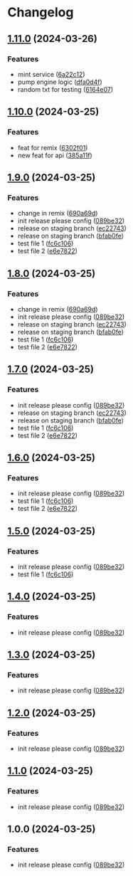 # Changelog

## [1.11.0](https://github.com/realfredlai/release-demo/compare/my-app-v1.10.0...my-app-v1.11.0) (2024-03-26)


### Features

* mint service ([6a22c12](https://github.com/realfredlai/release-demo/commit/6a22c1262f23cbf5a032c50d42b45ce64b8a8919))
* pump engine logic ([dfa0d4f](https://github.com/realfredlai/release-demo/commit/dfa0d4f1052aa09914dda14c34fd75514f234bc3))
* random txt for testing ([6164e07](https://github.com/realfredlai/release-demo/commit/6164e07aced84d62ab938d16dbb35241cfad4646))

## [1.10.0](https://github.com/realfredlai/release-demo/compare/my-app-v1.9.0...my-app-v1.10.0) (2024-03-25)


### Features

* feat for remix ([6302f01](https://github.com/realfredlai/release-demo/commit/6302f01bdef198de4a4540f164446af8733e7db6))
* new feat for api ([385a11f](https://github.com/realfredlai/release-demo/commit/385a11f00095070840dd7588c8452a889a4f1220))

## [1.9.0](https://github.com/realfredlai/release-demo/compare/my-app-v1.8.0...my-app-v1.9.0) (2024-03-25)


### Features

* change in remix ([690a69d](https://github.com/realfredlai/release-demo/commit/690a69d17c4019bf1eb2ae5baefbb181d9a9b457))
* init release please config ([089be32](https://github.com/realfredlai/release-demo/commit/089be32b127486c101bf66fbd1f4d2bcb987707f))
* release on staging branch ([ec22743](https://github.com/realfredlai/release-demo/commit/ec22743bc2cf23c676c3726dc8c8316973006ec2))
* release on staging branch ([bfab0fe](https://github.com/realfredlai/release-demo/commit/bfab0fecb9a99f0911d538d80ecc8265666e04e6))
* test file 1 ([fc6c106](https://github.com/realfredlai/release-demo/commit/fc6c106467a6168f464a540c4b67025f60f29a77))
* test file 2 ([e6e7822](https://github.com/realfredlai/release-demo/commit/e6e78221c5252cf0798e71cb40368b7dbcb5791c))

## [1.8.0](https://github.com/realfredlai/release-demo/compare/my-app-v1.7.0...my-app-v1.8.0) (2024-03-25)


### Features

* change in remix ([690a69d](https://github.com/realfredlai/release-demo/commit/690a69d17c4019bf1eb2ae5baefbb181d9a9b457))
* init release please config ([089be32](https://github.com/realfredlai/release-demo/commit/089be32b127486c101bf66fbd1f4d2bcb987707f))
* release on staging branch ([ec22743](https://github.com/realfredlai/release-demo/commit/ec22743bc2cf23c676c3726dc8c8316973006ec2))
* release on staging branch ([bfab0fe](https://github.com/realfredlai/release-demo/commit/bfab0fecb9a99f0911d538d80ecc8265666e04e6))
* test file 1 ([fc6c106](https://github.com/realfredlai/release-demo/commit/fc6c106467a6168f464a540c4b67025f60f29a77))
* test file 2 ([e6e7822](https://github.com/realfredlai/release-demo/commit/e6e78221c5252cf0798e71cb40368b7dbcb5791c))

## [1.7.0](https://github.com/realfredlai/release-demo/compare/my-app-v1.6.0...my-app-v1.7.0) (2024-03-25)


### Features

* init release please config ([089be32](https://github.com/realfredlai/release-demo/commit/089be32b127486c101bf66fbd1f4d2bcb987707f))
* release on staging branch ([ec22743](https://github.com/realfredlai/release-demo/commit/ec22743bc2cf23c676c3726dc8c8316973006ec2))
* release on staging branch ([bfab0fe](https://github.com/realfredlai/release-demo/commit/bfab0fecb9a99f0911d538d80ecc8265666e04e6))
* test file 1 ([fc6c106](https://github.com/realfredlai/release-demo/commit/fc6c106467a6168f464a540c4b67025f60f29a77))
* test file 2 ([e6e7822](https://github.com/realfredlai/release-demo/commit/e6e78221c5252cf0798e71cb40368b7dbcb5791c))

## [1.6.0](https://github.com/realfredlai/release-demo/compare/my-app-v1.5.0...my-app-v1.6.0) (2024-03-25)


### Features

* init release please config ([089be32](https://github.com/realfredlai/release-demo/commit/089be32b127486c101bf66fbd1f4d2bcb987707f))
* test file 1 ([fc6c106](https://github.com/realfredlai/release-demo/commit/fc6c106467a6168f464a540c4b67025f60f29a77))
* test file 2 ([e6e7822](https://github.com/realfredlai/release-demo/commit/e6e78221c5252cf0798e71cb40368b7dbcb5791c))

## [1.5.0](https://github.com/realfredlai/release-demo/compare/my-app-v1.4.0...my-app-v1.5.0) (2024-03-25)


### Features

* init release please config ([089be32](https://github.com/realfredlai/release-demo/commit/089be32b127486c101bf66fbd1f4d2bcb987707f))
* test file 1 ([fc6c106](https://github.com/realfredlai/release-demo/commit/fc6c106467a6168f464a540c4b67025f60f29a77))

## [1.4.0](https://github.com/realfredlai/release-demo/compare/my-app-v1.3.0...my-app-v1.4.0) (2024-03-25)


### Features

* init release please config ([089be32](https://github.com/realfredlai/release-demo/commit/089be32b127486c101bf66fbd1f4d2bcb987707f))

## [1.3.0](https://github.com/realfredlai/release-demo/compare/my-app-v1.2.0...my-app-v1.3.0) (2024-03-25)


### Features

* init release please config ([089be32](https://github.com/realfredlai/release-demo/commit/089be32b127486c101bf66fbd1f4d2bcb987707f))

## [1.2.0](https://github.com/realfredlai/release-demo/compare/my-app-v1.1.0...my-app-v1.2.0) (2024-03-25)


### Features

* init release please config ([089be32](https://github.com/realfredlai/release-demo/commit/089be32b127486c101bf66fbd1f4d2bcb987707f))

## [1.1.0](https://github.com/realfredlai/release-demo/compare/my-app-v1.0.0...my-app-v1.1.0) (2024-03-25)


### Features

* init release please config ([089be32](https://github.com/realfredlai/release-demo/commit/089be32b127486c101bf66fbd1f4d2bcb987707f))

## 1.0.0 (2024-03-25)


### Features

* init release please config ([089be32](https://github.com/realfredlai/release-demo/commit/089be32b127486c101bf66fbd1f4d2bcb987707f))
